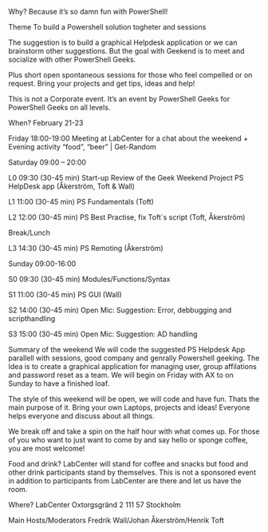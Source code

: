 Why?
Because it’s so damn fun with PowerShell!

Theme
To build a Powershell solution togheter and sessions

The suggestion is to build a graphical Helpdesk application or we can brainstorm other suggestions.
But the goal with Geekend is to meet and socialize with other PowerShell Geeks. 

Plus short open spontaneous sessions for those who feel compelled or on request. Bring your projects and get tips, ideas and help!

This is not a Corporate event. It’s an event by PowerShell Geeks for PowerShell Geeks on all levels.

When?
February 21-23 


Friday
18:00-19:00
Meeting at LabCenter for a chat about the weekend +
Evening activity “food”, “beer” | Get-Random

Saturday
09:00 – 20:00

L0 09:30 (30-45 min)
Start-up Review of the Geek Weekend Project
PS HelpDesk app
(Åkerström, Toft & Wall)

L1 11:00 (30-45 min)
PS Fundamentals
(Toft)

L2 12:00 (30-45 min)
PS Best Practise, fix Toft´s script
(Toft, Åkerström)

Break/Lunch

L3 14:30 (30-45 min)
PS Remoting
(Åkerström)

Sunday
09:00-16:00

S0 09:30 (30-45 min)
Modules/Functions/Syntax

S1 11:00 (30-45 min)
PS GUI
(Wall)

S2 14:00 (30-45 min)
Open Mic: Suggestion: Error, debbugging and scripthandling

S3 15:00 (30-45 min)
Open Mic: Suggestion: AD handling

Summary of the weekend
We will code the suggested PS Helpdesk App parallell with sessions, good company and genrally Powershell geeking. The Idea is to create a graphical application for managing user, group affilations and password reset as a team. We will begin on Friday with AX to on Sunday to have a finished loaf.

The style of this weekend will be open, we will code and have fun. Thats the main purpose of it.
 Bring your own Laptops, projects and ideas!
 Everyone helps everyone and discuss about all things.

We break off and take a spin on the half hour with what comes up. For those of you who want to just want to come by and say hello or sponge coffee, you are most welcome!

Food and drink?
 LabCenter will stand for coffee and snacks but food and other drink participants stand by themselves.
 This is not a sponsored event in addition to participants from LabCenter are there and let us have the room.

Where?
LabCenter
 Oxtorgsgränd 2
 111 57 Stockholm

Main Hosts/Moderators
 Fredrik Wall/Johan Åkerström/Henrik Toft
